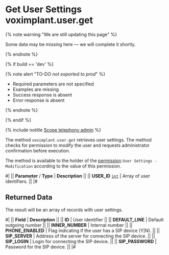 # Get User Settings voximplant.user.get

{% note warning "We are still updating this page" %}

Some data may be missing here — we will complete it shortly.

{% endnote %}

{% if build == 'dev' %}

{% note alert "TO-DO _not exported to prod_" %}

- Required parameters are not specified
- Examples are missing
- Success response is absent
- Error response is absent

{% endnote %}

{% endif %}

{% include notitle [Scope telephony admin](../../_includes/scope-telephony-admin.md) %}

The method `voximplant.user.get` retrieves user settings. The method checks for permission to modify the user and requests administrator confirmation before execution.

The method is available to the holder of the [permission](https://helpdesk.bitrix24.com/open/18216960/) `User Settings - Modification` according to the value of this permission.

#|
|| **Parameter** / **Type** | **Description** ||
|| **USER_ID**
[`int`](../../../data-types.md) | Array of user identifiers. ||
|#

## Returned Data

The result will be an array of records with user settings.

#|
|| **Field** | **Description** ||
|| **ID** | User identifier ||
|| **DEFAULT_LINE** | Default outgoing number ||
|| **INNER_NUMBER** | Internal number ||
|| **PHONE_ENABLED** | Flag indicating if the user has a SIP device (Y\|N). ||
|| **SIP_SERVER** | Address of the server for connecting the SIP device. ||
|| **SIP_LOGIN** | Login for connecting the SIP device. ||
|| **SIP_PASSWORD** | Password for the SIP device. ||
|#